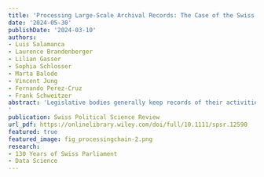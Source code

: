 ```yaml
---
title: 'Processing Large-Scale Archival Records: The Case of the Swiss Parliamentary Records'
date: '2024-05-30'
publishDate: '2024-03-10'
authors:
- Luis Salamanca
- Laurence Brandenberger
- Lilian Gasser
- Sophia Schlosser
- Marta Balode
- Vincent Jung
- Fernando Perez-Cruz
- Frank Schweitzer
abstract: 'Legislative bodies generally keep records of their activities. While the digitization wave spurred the availability of archival documents, their processing remains a challenge. The Swiss parliamentary records are no exception. In this paper we present a supervised pipeline for extracting and structuring of content of archival records. Our pipeline consists of five steps, starting with an assessment of which elements need extraction and how they relate to each other. Step two involves general pre-processing to prepare the PDF documents and is followed by an element classification step. Step four involves post-processing and the final step is a validation of the extracted information. With our supervised approach, we are able to process over 200,000 pages of Swiss parliamentary records (spanning the years 1891–1995), a feat that would exceed the budget of most projects using manual curation. We discuss validation of individual steps and offer guidance to researchers engaged in similar data processing efforts.
'
publication: Swiss Political Science Review
url_pdf: https://onlinelibrary.wiley.com/doi/full/10.1111/spsr.12590
featured: true
featured_image: fig_processingchain-2.png
research:
- 130 Years of Swiss Parliament
- Data Science
---
```


